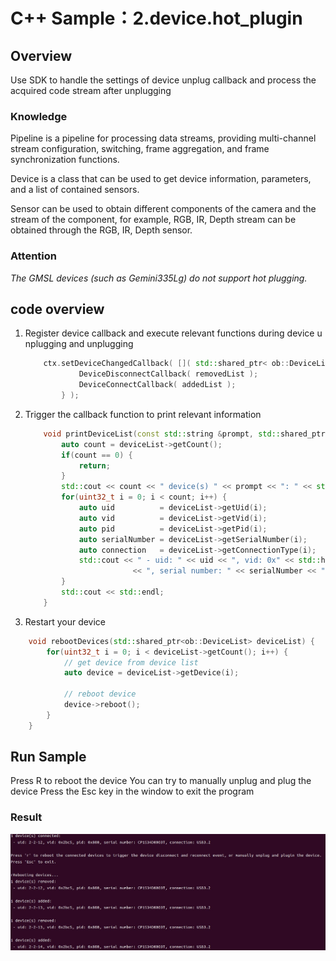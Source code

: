 # C++ Sample：2.device.hot_plugin

## Overview

Use SDK to handle the settings of device unplug callback and process the acquired code stream after unplugging

### Knowledge

Pipeline is a pipeline for processing data streams, providing multi-channel stream configuration, switching, frame aggregation, and frame synchronization functions.

Device is a class that can be used to get device information, parameters, and a list of contained sensors.

Sensor can be used to obtain different components of the camera and the stream of the component, for example, RGB, IR, Depth stream can be obtained through the RGB, IR, Depth sensor.

### Attention

*The GMSL devices (such as Gemini335Lg) do not support hot plugging.*

## code overview

1. Register device callback and execute relevant functions during device unplugging and unplugging

    ```cpp
        ctx.setDeviceChangedCallback( []( std::shared_ptr< ob::DeviceList > removedList, std::shared_ptr< ob::DeviceList > addedList ) {
                DeviceDisconnectCallback( removedList );
                DeviceConnectCallback( addedList );
            } );
    ```

2. Trigger the callback function to print relevant information

    ```cpp
        void printDeviceList(const std::string &prompt, std::shared_ptr<ob::DeviceList> deviceList) {
            auto count = deviceList->getCount();
            if(count == 0) {
                return;
            }
            std::cout << count << " device(s) " << prompt << ": " << std::endl;
            for(uint32_t i = 0; i < count; i++) {
                auto uid          = deviceList->getUid(i);
                auto vid          = deviceList->getVid(i);
                auto pid          = deviceList->getPid(i);
                auto serialNumber = deviceList->getSerialNumber(i);
                auto connection   = deviceList->getConnectionType(i);
                std::cout << " - uid: " << uid << ", vid: 0x" << std::hex << std::setfill('0') << std::setw(4) << vid << ", pid: 0x" << pid
                            << ", serial number: " << serialNumber << ", connection: " << connection << std::endl;
            }
            std::cout << std::endl;
        }
    ```

3. Restart your device

```cpp
    void rebootDevices(std::shared_ptr<ob::DeviceList> deviceList) {
        for(uint32_t i = 0; i < deviceList->getCount(); i++) {
            // get device from device list
            auto device = deviceList->getDevice(i);

            // reboot device
            device->reboot();
        }
    }
```

## Run Sample

Press R to reboot the device
You can try to manually unplug and plug the device
Press the Esc key in the window to exit the program

### Result

![image](/docs/resource/hotplugin.jpg)
